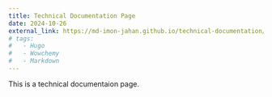 ```yaml
---
title: Technical Documentation Page
date: 2024-10-26
external_link: https://md-imon-jahan.github.io/technical-documentation/
# tags:
#   - Hugo
#   - Wowchemy
#   - Markdown
---
```


This is a technical documentaion page.

<!--more-->
